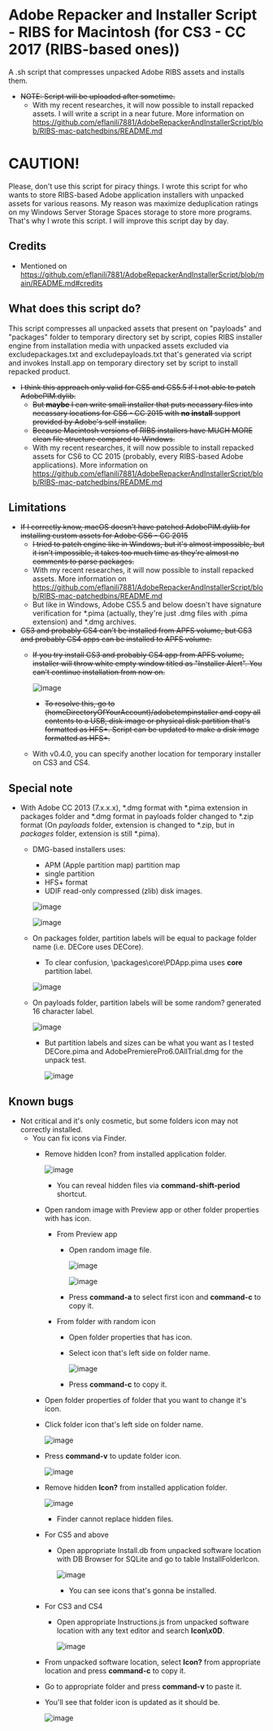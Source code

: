 # Adobe Repacker and Installer Script - RIBS for Macintosh (for CS3 - CC 2017 (RIBS-based ones))
A .sh script that compresses unpacked Adobe RIBS assets and installs them.
- ~~NOTE: Script will be uploaded after sometime.~~
  - With my recent researches, it will now possible to install repacked assets. I will write a script in a near future. More information on https://github.com/eflanili7881/AdobeRepackerAndInstallerScript/blob/RIBS-mac-patchedbins/README.md

# CAUTION!
Please, don't use this script for piracy things. I wrote this script for who wants to store RIBS-based Adobe application installers with unpacked assets for various reasons. My reason was maximize deduplication ratings on my Windows Server Storage Spaces storage to store more programs. That's why I wrote this script. I will improve this script day by day.

## Credits
- Mentioned on https://github.com/eflanili7881/AdobeRepackerAndInstallerScript/blob/main/README.md#credits

## What does this script do?
This script compresses all unpacked assets that present on "payloads" and "packages" folder to temporary directory set by script, copies RIBS installer engine from installation media with unpacked assets excluded via excludepackages.txt and excludepayloads.txt that's generated via script and invokes Install.app on temporary directory set by script to install repacked product.

- ~~I think this approach only valid for CS5 and CS5.5 if I not able to patch AdobePIM.dylib.~~
  - ~~But **maybe** I can write small installer that puts necassary files into necassary locations for CS6 - CC 2015 with **no install** support provided by Adobe's self installer.~~
  - ~~Because Macintosh versions of RIBS installers have MUCH MORE clean file structure compared to Windows.~~
  - With my recent researches, it will now possible to install repacked assets for CS6 to CC 2015 (probably, every RIBS-based Adobe applications). More information on https://github.com/eflanili7881/AdobeRepackerAndInstallerScript/blob/RIBS-mac-patchedbins/README.md

## Limitations
- ~~If I correctly know, macOS doesn't have patched AdobePIM.dylib for installing custom assets for Adobe CS6 - CC 2015~~
  - ~~I tried to patch engine like in Windows, but it's almost impossible, but it isn't impossible, it takes too much time as they're almost no comments to parse packages.~~
  - With my recent researches, it will now possible to install repacked assets. More information on https://github.com/eflanili7881/AdobeRepackerAndInstallerScript/blob/RIBS-mac-patchedbins/README.md
  - But like in Windows, Adobe CS5.5 and below doesn't have signature verification for *.pima (actually, they're just .dmg files with .pima extension) and *.dmg archives.
- ~~CS3 and probably CS4 can't be installed from APFS volume, but CS3 and probably CS4 apps can be installed to APFS volume.~~
  - ~~If you try install CS3 and probably CS4 app from APFS volume, installer will throw white empty window titled as "Installer Alert". You can't continue installation from now on.~~
 
    ![image](./pictures/392084739-8acb7210-8847-436b-9e88-20e6184e5dfb.png)

    - ~~To resolve this, go to (homeDirectoryOfYourAccount)/adobetempinstaller and copy all contents to a USB, disk image or physical disk partition that's formatted as HFS+. Script can be updated to make a disk image formatted as HFS+.~~
  - With v0.4.0, you can specify another location for temporary installer on CS3 and CS4.

## Special note
- With Adobe CC 2013 (7.x.x.x), *.dmg format with *.pima extension in packages folder and *.dmg format in payloads folder changed to *.zip format (On *payloads* folder, extension is changed to *.zip, but in *packages* folder, extension is still *.pima).
  - DMG-based installers uses:
    - APM (Apple partition map) partition map
    - single partition
    - HFS+ format
    - UDIF read-only compressed (zlib) disk images.
  
    ![image](./pictures/385924591-4371811e-0cf9-4f91-b454-110e71412736.png)

    ![image](./pictures/385922113-2787a77f-5d57-4507-84cf-6d74497eb0c4.png)
  - On packages folder, partition labels will be equal to package folder name (i.e. DECore uses DECore).
    - To clear confusion, \packages\core\PDApp.pima uses **core** partition label.

    ![image](./pictures/385922113-2787a77f-5d57-4507-84cf-6d74497eb0c4.png)
  - On payloads folder, partition labels will be some random? generated 16 character label.

    ![image](./pictures/385922553-2756cf10-3dba-4592-a33c-268dd5d5541b.png)
    - But partition labels and sizes can be what you want as I tested DECore.pima and AdobePremierePro6.0AllTrial.dmg for the unpack test.

      ![image](./pictures/385924245-ad538934-5426-4bda-b9c1-01fd15feefa6.png)

## Known bugs
- Not critical and it's only cosmetic, but some folders icon may not correctly installed.
  - You can fix icons via Finder.
    - Remove hidden Icon? from installed application folder.
   
      ![image](./pictures/395775880-cc9703a2-1b52-4f0d-81a7-46076054cac1.png)

      - You can reveal hidden files via **command-shift-period** shortcut.
    - Open random image with Preview app or other folder properties with has icon.
      - From Preview app
        - Open random image file.

          ![image](./pictures/395775996-fe1294bf-17e6-4693-af1a-6dea19691a2f.png)
   
          ![image](./pictures/395776619-925ad4d7-c256-4f3a-9dab-cccbf3ca06a8.png)

        - Press **command-a** to select first icon and **command-c** to copy it.
      - From folder with random icon
        - Open folder properties that has icon.
        - Select icon that's left side on folder name.
       
          ![image](./pictures/395776673-5c7cdf3e-2cbd-4ffa-a83d-0ef9f9540415.png)

        - Press **command-c** to copy it.
    - Open folder properties of folder that you want to change it's icon.
    - Click folder icon that's left side on folder name.
   
      ![image](./pictures/395776092-4871edc7-7747-4193-956b-1dba76d4766e.png)

    - Press **command-v** to update folder icon.
   
      ![image](./pictures/395777536-f0715471-143a-413d-a89e-9d3d3ab93bf8.png)

    - Remove hidden **Icon?** from installed application folder.
   
      ![image](./pictures/395775880-cc9703a2-1b52-4f0d-81a7-46076054cac1.png)
      
      - Finder cannot replace hidden files.
    - For CS5 and above
      - Open appropriate Install.db from unpacked software location with DB Browser for SQLite and go to table InstallFolderIcon.
 
        ![image](./pictures/395775231-2f982fed-f2fd-47ab-95cf-a0d365de2bf9.png)

        - You can see icons that's gonna be installed.
    - For CS3 and CS4
      - Open appropriate Instructions.js from unpacked software location with any text editor and search **Icon\x0D**.
     
        ![image](./pictures/395777204-cbf75d20-74ca-4aae-89b7-425d914b59cf.png)

    - From unpacked software location, select **Icon?** from appropriate location and press **command-c** to copy it.
    - Go to appropriate folder and press **command-v** to paste it.
    - You'll see that folder icon is updated as it should be.

      ![image](./pictures/395777417-d9689b60-db12-4cd3-b259-a21cbbc1c459.png)
